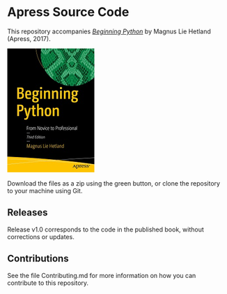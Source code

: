 # Apress Source Code

This repository accompanies [*Beginning Python*](http://www.apress.com/9781484200292) by Magnus Lie Hetland (Apress, 2017).

![Cover image](9781484200292.jpg)

Download the files as a zip using the green button, or clone the repository to your machine using Git.

## Releases

Release v1.0 corresponds to the code in the published book, without corrections or updates.

## Contributions

See the file Contributing.md for more information on how you can contribute to this repository.
